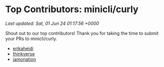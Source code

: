 # Top Contributors: minicli/curly
_Last updated: Sat, 01 Jun 24 01:17:56 +0000_

Shout out to our top contributors! Thank you for taking the time to submit your PRs to minicli/curly.

- [erikaheidi](https://github.com/erikaheidi)
- [thinkverse](https://github.com/thinkverse)
- [jamonation](https://github.com/jamonation)


